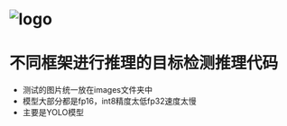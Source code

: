 # ![logo](F:\贡献代码\infer\logo.png)

# 不同框架进行推理的目标检测推理代码

- 测试的图片统一放在images文件夹中
- 模型大部分都是fp16，int8精度太低fp32速度太慢
- 主要是YOLO模型
